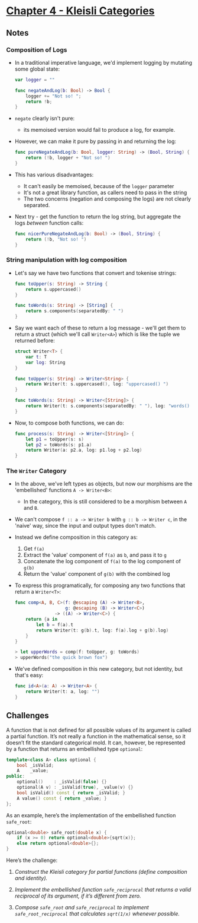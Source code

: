 # [Chapter 4 - Kleisli Categories](https://bartoszmilewski.com/2014/12/23/kleisli-categories)

## Notes

### Composition of Logs

- In a traditional imperative language, we'd implement logging by mutating some
  global state:
    ```swift
    var logger = ""

    func negateAndLog(b: Bool) -> Bool {
        logger += "Not so! ";
        return !b;
    }
    ```

- `negate` clearly isn't pure:
    - its memoised version would fail to produce a log, for example.

- However, we can make it pure by passing in and returning the log:
    ```swift
    func pureNegateAndLog(b: Bool, logger: String) -> (Bool, String) {
        return (!b, logger + "Not so! ")
    }
    ```

- This has various disadvantages:
    - It can't easily be memoised, because of the `logger` parameter
    - It's not a great library function, as callers need to pass in the string
    - The two concerns (negation and composing the logs) are not clearly
      separated.

- Next try - get the function to return the log string, but aggregate the logs
  _between_ function calls:
    ```swift
    func nicerPureNegateAndLog(b: Bool) -> (Bool, String) {
        return (!b, "Not so! ")
    }
    ```


### String manipulation with log composition

- Let's say we have two functions that convert and tokenise strings:
    ```swift
    func toUpper(s: String) -> String {
        return s.uppercased()
    }

    func toWords(s: String) -> [String] {
        return s.components(separatedBy: " ")
    }
    ```

- Say we want each of these to return a log message - we'll get them to return a
  struct (which we'll call `Writer<A>`) which is like the tuple we returned
  before:
    ```swift
    struct Writer<T> {
        var t: T
        var log: String
    }

    func toUpper(s: String) -> Writer<String> {
        return Writer(t: s.uppercased(), log: "uppercased() ")
    }

    func toWords(s: String) -> Writer<[String]> {
        return Writer(t: s.components(separatedBy: " "), log: "words() ")
    }
    ```

- Now, to compose both functions, we can do:
    ```swift
    func process(s: String) -> Writer<[String]> {
        let p1 = toUpper(s: s)
        let p2 = toWords(s: p1.a)
        return Writer(a: p2.a, log: p1.log + p2.log)
    }
    ```


### The `Writer` Category

- In the above, we've left types as objects, but now our morphisms are the
  'embellished' functions `A -> Writer<B>`:
    - In the category, this is still considered to be a morphism between `A` and
      `B`.

- We can't compose `f :: a -> Writer b` with `g :: b -> Writer c`, in the
  'naive' way, since the input and output types don't match.

- Instead we define composition in this category as:
    1. Get `f(a)`
    2. Extract the 'value' component of `f(a)` as `b`, and pass it to `g`
    3. Concatenate the log component of `f(a)` to the log component of `g(b)`
    4. Return the 'value' component of `g(b)` with the combined log

- To express this programatically, for composing any two functions that return a
  `Writer<T>`:
    ```swift
    func comp<A, B, C>(f: @escaping (A) -> Writer<B>,
                       g: @escaping (B) -> Writer<C>)
                   -> ((A) -> Writer<C>) {
        return {a in
            let b = f(a).t
            return Writer(t: g(b).t, log: f(a).log + g(b).log)
        }
    }

    > let upperWords = comp(f: toUpper, g: toWords)
    > upperWords("the quick brown fox")
    ```

- We've defined composition in this new category, but not identity, but that's
  easy:
    ```swift
    func id<A>(a: A) -> Writer<A> {
        return Writer(t: a, log: "")
    }
    ```




## Challenges

A function that is not defined for all possible values of its argument is
called a partial function. It’s not really a function in the mathematical
sense, so it doesn’t fit the standard categorical mold. It can, however, be
represented by a function that returns an embellished type `optional`:

```cpp
template<class A> class optional {
    bool _isValid;
    A    _value;
public:
    optional()    : _isValid(false) {}
    optional(A v) : _isValid(true), _value(v) {}
    bool isValid() const { return _isValid; }
    A value() const { return _value; }
};
```

As an example, here’s the implementation of the embellished function `safe_root`:

```cpp
optional<double> safe_root(double x) {
    if (x >= 0) return optional<double>{sqrt(x)};
    else return optional<double>{};
}
```

Here’s the challenge:

1. _Construct the Kleisli category for partial functions (define composition and identity)._

2. _Implement the embellished function `safe_reciprocal` that returns a valid reciprocal of its argument, if it’s different from zero._

3. _Compose `safe_root` and `safe_reciprocal` to implement `safe_root_reciprocal` that calculates `sqrt(1/x)` whenever possible._
